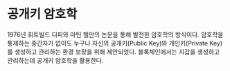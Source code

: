 # 공개키 암호학

1976년 휘트빌드 디피와 마틴 헬만의 논문을 통해 발전한 암호학의 방식이다. 암호학을 통제하는 중간자가 없이도 누구나 자신의 공개키(Public Key)와 개인키(Private Key)를 생성하고 관리하는 환경 보장을 위해 제안되었다. 블록체인에서는 지갑을 생성하고 관리하는데 공개키 암호학을 활용한다.
